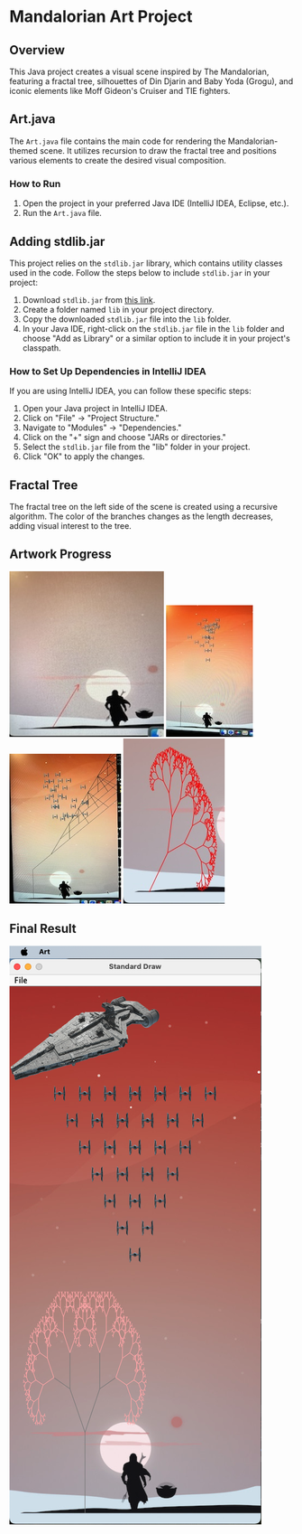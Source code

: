 # Mandalorian Art Project

## Overview

This Java project creates a visual scene inspired by The Mandalorian, featuring a fractal tree, silhouettes of Din Djarin and Baby Yoda (Grogu), and iconic elements like Moff Gideon's Cruiser and TIE fighters.

## Art.java

The `Art.java` file contains the main code for rendering the Mandalorian-themed scene. It utilizes recursion to draw the fractal tree and positions various elements to create the desired visual composition.

### How to Run

1. Open the project in your preferred Java IDE (IntelliJ IDEA, Eclipse, etc.).
2. Run the `Art.java` file.

## Adding stdlib.jar

This project relies on the `stdlib.jar` library, which contains utility classes used in the code. Follow the steps below to include `stdlib.jar` in your project:

1. Download `stdlib.jar` from [this link](https://introcs.cs.princeton.edu/java/stdlib/).
2. Create a folder named `lib` in your project directory.
3. Copy the downloaded `stdlib.jar` file into the `lib` folder.
4. In your Java IDE, right-click on the `stdlib.jar` file in the `lib` folder and choose "Add as Library" or a similar option to include it in your project's classpath.

### How to Set Up Dependencies in IntelliJ IDEA

If you are using IntelliJ IDEA, you can follow these specific steps:

1. Open your Java project in IntelliJ IDEA.
2. Click on "File" -> "Project Structure."
3. Navigate to "Modules" -> "Dependencies."
4. Click on the "+" sign and choose "JARs or directories."
5. Select the `stdlib.jar` file from the "lib" folder in your project.
6. Click "OK" to apply the changes.

## Fractal Tree

The fractal tree on the left side of the scene is created using a recursive algorithm. The color of the branches changes as the length decreases, adding visual interest to the tree.

## Artwork Progress
![Tree Progress1](images/tree_progress1.jpg)
![Tree Progress2](images/tree_progress2.jpg)
![Tree Progress2](images/tree_progress3.jpg)
![Tree Progress2](images/tree_progress4.jpg)

## Final Result
![Final_result](images/result.png)